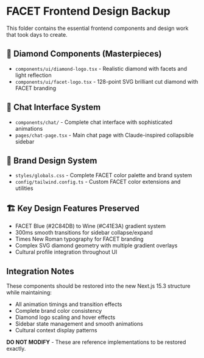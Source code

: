 # FACET Frontend Design Backup

This folder contains the essential frontend components and design work that took days to create.

## 🔷 Diamond Components (Masterpieces)
- `components/ui/diamond-logo.tsx` - Realistic diamond with facets and light reflection
- `components/ui/facet-logo.tsx` - 128-point SVG brilliant cut diamond with FACET branding

## 💬 Chat Interface System
- `components/chat/` - Complete chat interface with sophisticated animations
- `pages/chat-page.tsx` - Main chat page with Claude-inspired collapsible sidebar

## 🎨 Brand Design System
- `styles/globals.css` - Complete FACET color palette and brand system
- `config/tailwind.config.ts` - Custom FACET color extensions and utilities

## 🏗️ Key Design Features Preserved
- FACET Blue (#2C84DB) to Wine (#C41E3A) gradient system
- 300ms smooth transitions for sidebar collapse/expand
- Times New Roman typography for FACET branding
- Complex SVG diamond geometry with multiple gradient overlays
- Cultural profile integration throughout UI

## Integration Notes
These components should be restored into the new Next.js 15.3 structure while maintaining:
- All animation timings and transition effects
- Complete brand color consistency
- Diamond logo scaling and hover effects
- Sidebar state management and smooth animations
- Cultural context display patterns

**DO NOT MODIFY** - These are reference implementations to be restored exactly.